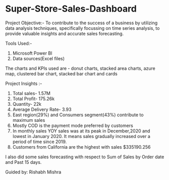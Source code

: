 # Super-Store-Sales-Dashboard

Project Objective:-
To contribute to the success of a business by utilizing data analysis techniques, specifically focussing on time series analysis, to provide valuable insights and accurate sales forecasting.

Tools Used:-
1. Microsoft Power BI
2. Data sources(Excel files)
   
The charts and KPIs used are - donut charts, stacked area charts, azure map, clustered bar chart, stacked bar chart and cards

Project Insights :- 
1. Total sales- 1.57M
2. Total Profit- 175.26k
3. Quantity- 22k
4. Average Delivery Rate- 3.93
5. East region(29%) and Consumers segment(43%) contribute to maximum sales
6. Mostly COD is the payment mode preferred by customers
7. In monthly sales YOY sales was at its peak in December,2020 and lowest in January 2020. It means sales gradually increased over a period of time since 2019.
8. Customers from California are the highest with sales $335190.256

I also did some sales forecasting with respect to Sum of Sales by Order date and Past 15 days.

Guided by: Rishabh Mishra
